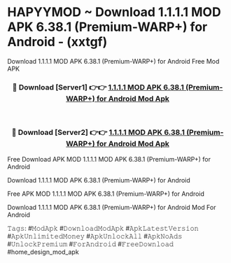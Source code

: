 # HAPYYMOD ~ Download 1.1.1.1 MOD APK 6.38.1 (Premium-WARP+) for Android - (xxtgf)
Download 1.1.1.1 MOD APK 6.38.1 (Premium-WARP+) for Android Free Mod APK

<div align="center">
<h3>🔴 Download [Server1] 👉👉 <a href="https://apk-comot.site?title=1.1.1.1_MOD_APK_6.38.1_(Premium-WARP+)_for_Android">1.1.1.1 MOD APK 6.38.1 (Premium-WARP+) for Android Mod Apk</a></h3><br>

<h3>🔴 Download [Server2] 👉👉 <a href="https://apk-comot.site?title=1.1.1.1_MOD_APK_6.38.1_(Premium-WARP+)_for_Android">1.1.1.1 MOD APK 6.38.1 (Premium-WARP+) for Android Mod Apk</a></h3>
</div>


Free Download APK MOD 1.1.1.1 MOD APK 6.38.1 (Premium-WARP+) for Android

Download 1.1.1.1 MOD APK 6.38.1 (Premium-WARP+) for Android 

Free APK MOD 1.1.1.1 MOD APK 6.38.1 (Premium-WARP+) for Android 

Download 1.1.1.1 MOD APK 6.38.1 (Premium-WARP+) for Android Mod For Android

𝚃𝚊𝚐𝚜: #𝙼𝚘𝚍𝙰𝚙𝚔 #𝙳𝚘𝚠𝚗𝚕𝚘𝚊𝚍𝙼𝚘𝚍𝙰𝚙𝚔 #𝙰𝚙𝚔𝙻𝚊𝚝𝚎𝚜𝚝𝚅𝚎𝚛𝚜𝚒𝚘𝚗 #𝙰𝚙𝚔𝚄𝚗𝚕𝚒𝚖𝚒𝚝𝚎𝚍𝙼𝚘𝚗𝚎𝚢 #𝙰𝚙𝚔𝚄𝚗𝚕𝚘𝚌𝚔𝙰𝚕𝚕 #𝙰𝚙𝚔𝙽𝚘𝙰𝚍𝚜 #𝚄𝚗𝚕𝚘𝚌𝚔𝙿𝚛𝚎𝚖𝚒𝚞𝚖 #𝙵𝚘𝚛𝙰𝚗𝚍𝚛𝚘𝚒𝚍 #𝙵𝚛𝚎𝚎𝙳𝚘𝚠𝚗𝚕𝚘𝚊𝚍 #home_design_mod_apk